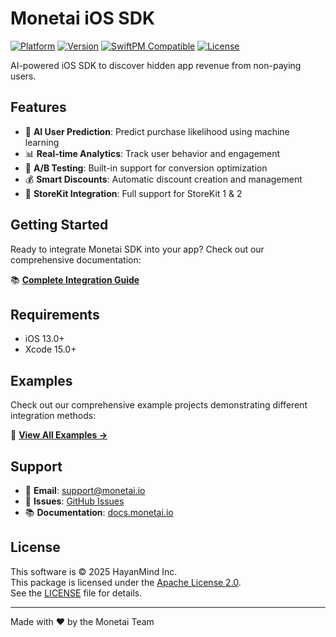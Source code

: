 # Monetai iOS SDK

[![Platform](https://img.shields.io/cocoapods/p/MonetaiSDK.svg?style=flat)](https://cocoapods.org/pods/MonetaiSDK)
[![Version](https://img.shields.io/cocoapods/v/MonetaiSDK.svg?style=flat)](https://cocoapods.org/pods/MonetaiSDK)
[![SwiftPM Compatible](https://img.shields.io/badge/SwiftPM-Compatible-brightgreen.svg)](https://swift.org/package-manager/)
[![License](https://img.shields.io/cocoapods/l/MonetaiSDK.svg?style=flat)](https://cocoapods.org/pods/MonetaiSDK)

AI-powered iOS SDK to discover hidden app revenue from non-paying users.

## Features

- 🤖 **AI User Prediction**: Predict purchase likelihood using machine learning
- 📊 **Real-time Analytics**: Track user behavior and engagement
- 🎯 **A/B Testing**: Built-in support for conversion optimization
- 💰 **Smart Discounts**: Automatic discount creation and management
- 🛒 **StoreKit Integration**: Full support for StoreKit 1 & 2

## Getting Started

Ready to integrate Monetai SDK into your app? Check out our comprehensive documentation:

📚 **[Complete Integration Guide](https://docs.monetai.io)**

## Requirements

- iOS 13.0+
- Xcode 15.0+

## Examples

Check out our comprehensive example projects demonstrating different integration methods:

📱 **[View All Examples →](Examples/)**

## Support

- 📧 **Email**: support@monetai.io
- 🐛 **Issues**: [GitHub Issues](https://github.com/hayanmind/monetai-ios/issues)
- 📚 **Documentation**: [docs.monetai.io](https://docs.monetai.io)

## License

This software is © 2025 HayanMind Inc.  
This package is licensed under the [Apache License 2.0](https://www.apache.org/licenses/LICENSE-2.0).  
See the [LICENSE](./LICENSE) file for details.

---

Made with ❤️ by the Monetai Team
